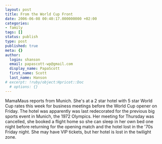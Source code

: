 ```yaml
---
layout: post
title: From the World Cup Front
date: 2006-06-08 00:40:17.000000000 +02:00
categories:
- family
tags: []
status: publish
type: post
published: true
meta: {}
author:
  login: shanson
  email: papascott-wp@gmail.com
  display_name: PapaScott
  first_name: Scott
  last_name: Hanson
# excerpt: !ruby/object:Hpricot::Doc
  # options: {}
---
```

<p>MamaMaus reports from Munich. She's at a 2 star hotel with 5 star World Cup rates this week for business meetings before the World Cup opener on Friday. The hotel was apparently was last redecorated for the previous big sports event in Munich, the 1972 Olympics. Her meeting for Thursday was cancelled, she booked a flight home so she can sleep in her own bed one night before returning for the opening match and the hotel lost in the '70s Friday night. She may have VIP tickets, but her hotel is lost in the twilight zone.</p>
